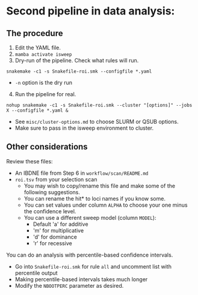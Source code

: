 # Second pipeline in data analysis:

## The procedure

1. Edit the YAML file.
2. ` mamba activate isweep `
3. Dry-run of the pipeline. Check what rules will run.
```
snakemake -c1 -s Snakefile-roi.smk --configfile *.yaml 
```
- ` -n ` option is the dry run
4. Run the pipeline for real.
```
nohup snakemake -c1 -s Snakefile-roi.smk --cluster "[options]" --jobs X --configfile *.yaml & 
```
- See `misc/cluster-options.md` to choose SLURM or QSUB options.
- Make sure to pass in the isweep environment to cluster.

## Other considerations

Review these files:
- An IBDNE file from Step 6 in `workflow/scan/README.md`
- `roi.tsv` from your selection scan
    - You may wish to copy/rename this file and make some of the following suggestions.
    - You can rename the hit* to loci names if you know some.
    - You can set values under column `ALPHA` to choose your one minus the confidence level.
    - You can use a different sweep model (column `MODEL`):
        - Default 'a' for additive
        - 'm' for multiplicative
        - 'd' for dominance
        - 'r' for recessive

You can do an analysis with percentile-based confidence intervals.
- Go into `Snakefile-roi.smk` for rule `all` and uncomment list with percentile output
- Making percentile-based intervals takes much longer
- Modify the `NBOOTPERC` parameter as desired.